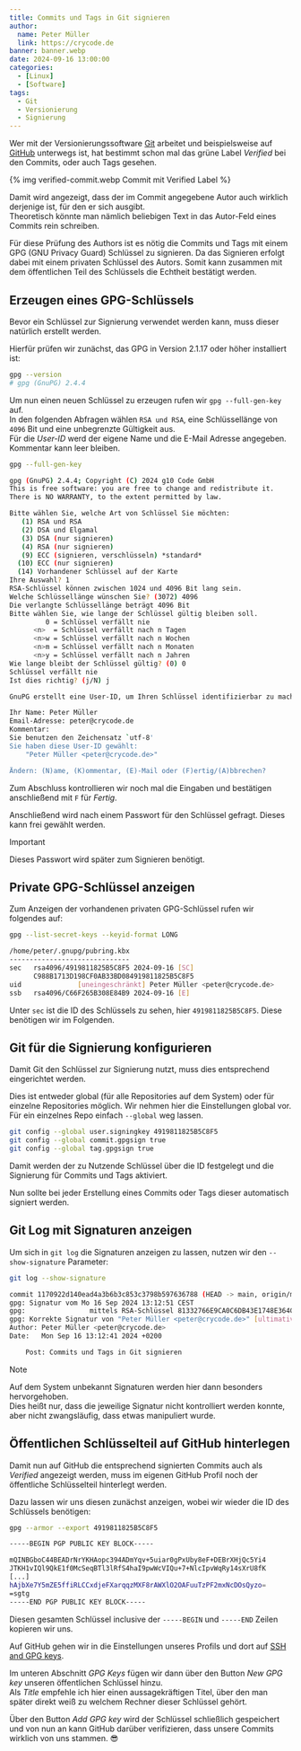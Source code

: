 ```yaml
---
title: Commits und Tags in Git signieren
author:
  name: Peter Müller
  link: https://crycode.de
banner: banner.webp
date: 2024-09-16 13:00:00
categories:
  - [Linux]
  - [Software]
tags:
  - Git
  - Versionierung
  - Signierung
---
```


Wer mit der Versionierungssoftware [Git](https://git-scm.com/) arbeitet und beispielsweise auf [GitHub](https://github.com/crycode-de) unterwegs ist, hat bestimmt schon mal das grüne Label *Verified* bei den Commits, oder auch Tags gesehen.

{% img verified-commit.webp Commit mit Verified Label %}

Damit wird angezeigt, dass der im Commit angegebene Autor auch wirklich derjenige ist, für den er sich ausgibt.  
Theoretisch könnte man nämlich beliebigen Text in das Autor-Feld eines Commits rein schreiben.

<!-- more -->

Für diese Prüfung des Authors ist es nötig die Commits und Tags mit einem GPG (GNU Privacy Guard) Schlüssel zu signieren.
Da das Signieren erfolgt dabei mit einem privaten Schlüssel des Autors. Somit kann zusammen mit dem öffentlichen Teil des Schlüssels die Echtheit bestätigt werden.

## Erzeugen eines GPG-Schlüssels

Bevor ein Schlüssel zur Signierung verwendet werden kann, muss dieser natürlich erstellt werden.

Hierfür prüfen wir zunächst, das GPG in Version 2.1.17 oder höher installiert ist:

```sh GPG Version prüfen
gpg --version
# gpg (GnuPG) 2.4.4
```

Um nun einen neuen Schlüssel zu erzeugen rufen wir `gpg --full-gen-key` auf.  
In den folgenden Abfragen wählen `RSA und RSA`, eine Schlüssellänge von `4096` Bit und eine unbegrenzte Gültigkeit aus.  
Für die *User-ID* werd der eigene Name und die E-Mail Adresse angegeben. Kommentar kann leer bleiben.

```sh Neuen GPG Schlüssel erzeugen
gpg --full-gen-key

gpg (GnuPG) 2.4.4; Copyright (C) 2024 g10 Code GmbH
This is free software: you are free to change and redistribute it.
There is NO WARRANTY, to the extent permitted by law.

Bitte wählen Sie, welche Art von Schlüssel Sie möchten:
   (1) RSA und RSA
   (2) DSA und Elgamal
   (3) DSA (nur signieren)
   (4) RSA (nur signieren)
   (9) ECC (signieren, verschlüsseln) *standard*
  (10) ECC (nur signieren)
  (14) Vorhandener Schlüssel auf der Karte
Ihre Auswahl? 1
RSA-Schlüssel können zwischen 1024 und 4096 Bit lang sein.
Welche Schlüssellänge wünschen Sie? (3072) 4096
Die verlangte Schlüssellänge beträgt 4096 Bit
Bitte wählen Sie, wie lange der Schlüssel gültig bleiben soll.
         0 = Schlüssel verfällt nie
      <n>  = Schlüssel verfällt nach n Tagen
      <n>w = Schlüssel verfällt nach n Wochen
      <n>m = Schlüssel verfällt nach n Monaten
      <n>y = Schlüssel verfällt nach n Jahren
Wie lange bleibt der Schlüssel gültig? (0) 0
Schlüssel verfällt nie
Ist dies richtig? (j/N) j

GnuPG erstellt eine User-ID, um Ihren Schlüssel identifizierbar zu machen.

Ihr Name: Peter Müller
Email-Adresse: peter@crycode.de
Kommentar: 
Sie benutzen den Zeichensatz `utf-8'
Sie haben diese User-ID gewählt:
    "Peter Müller <peter@crycode.de>"

Ändern: (N)ame, (K)ommentar, (E)-Mail oder (F)ertig/(A)bbrechen?
```

Zum Abschluss kontrollieren wir noch mal die Eingaben und bestätigen anschließend mit `F` für *Fertig*.

Anschließend wird nach einem Passwort für den Schlüssel gefragt. Dieses kann frei gewählt werden.

> [!IMPORTANT]
> Dieses Passwort wird später zum Signieren benötigt.

## Private GPG-Schlüssel anzeigen

Zum Anzeigen der vorhandenen privaten GPG-Schlüssel rufen wir folgendes auf:

```sh Private GPG Schlüssel auflisten
gpg --list-secret-keys --keyid-format LONG

/home/peter/.gnupg/pubring.kbx
------------------------------
sec   rsa4096/4919811825B5C8F5 2024-09-16 [SC]
      C988B1713D198CF0AB33BD084919811825B5C8F5
uid              [uneingeschränkt] Peter Müller <peter@crycode.de>
ssb   rsa4096/C66F265B308E84B9 2024-09-16 [E]
```

Unter `sec` ist die ID des Schlüssels zu sehen, hier `4919811825B5C8F5`. Diese benötigen wir im Folgenden.

## Git für die Signierung konfigurieren

Damit Git den Schlüssel zur Signierung nutzt, muss dies entsprechend eingerichtet werden.

Dies ist entweder global (für alle Repositories auf dem System) oder für einzelne Repositories möglich.
Wir nehmen hier die Einstellungen global vor. Für ein einzelnes Repo einfach `--global` weg lassen.

```sh Git für die Signierung konfigurieren
git config --global user.signingkey 4919811825B5C8F5
git config --global commit.gpgsign true
git config --global tag.gpgsign true
```

Damit werden der zu Nutzende Schlüssel über die ID festgelegt und die Signierung für Commits und Tags aktiviert.

Nun sollte bei jeder Erstellung eines Commits oder Tags dieser automatisch signiert werden.

## Git Log mit Signaturen anzeigen

Um sich in `git log` die Signaturen anzeigen zu lassen, nutzen wir den `--show-signature` Parameter:

```sh Git Log mit Signaturen
git log --show-signature

commit 1170922d140ead4a3b6b3c853c3798b597636788 (HEAD -> main, origin/main)
gpg: Signatur vom Mo 16 Sep 2024 13:12:51 CEST
gpg:                mittels RSA-Schlüssel 81332766E9CA0C6DB43E1748E364C931CCF15D63
gpg: Korrekte Signatur von "Peter Müller <peter@crycode.de>" [ultimativ]
Author: Peter Müller <peter@crycode.de>
Date:   Mon Sep 16 13:12:41 2024 +0200

    Post: Commits und Tags in Git signieren
```

> [!NOTE]
> Auf dem System unbekannt Signaturen werden hier dann besonders hervorgehoben.  
> Dies heißt nur, dass die jeweilige Signatur nicht kontrolliert werden konnte, aber nicht zwangsläufig, dass etwas manipuliert wurde.

## Öffentlichen Schlüsselteil auf GitHub hinterlegen

Damit nun auf GitHub die entsprechend signierten Commits auch als *Verified* angezeigt werden, muss im eigenen GitHub Profil noch der öffentliche Schlüsselteil hinterlegt werden.

Dazu lassen wir uns diesen zunächst anzeigen, wobei wir wieder die ID des Schlüssels benötigen:

```sh Öffentlichen Schlüsselteil anzeigen
gpg --armor --export 4919811825B5C8F5

-----BEGIN PGP PUBLIC KEY BLOCK-----

mQINBGboC44BEADrNrYKHAopc394ADmYqv+5uiar0gPxUby8eF+DEBrXHjQc5Yi4
JTKH1vIQl9QkE1f0McSeqBTl3lRfS4haI9pwWcVIQu+7+NlcIpvWqRy14sXrU8fK
[...]
hAjbXe7Y5mZE5ffiRLCCxdjeFXarqqzMXF8rAWXlO2OAFuuTzPF2mxNcDOsQyzo=
=sgtg
-----END PGP PUBLIC KEY BLOCK-----
```

Diesen gesamten Schlüssel inclusive der `-----BEGIN` und `-----END` Zeilen kopieren wir uns.

Auf GitHub gehen wir in die Einstellungen unseres Profils und dort auf [SSH and GPG keys](https://github.com/settings/keys).

Im unteren Abschnitt *GPG Keys* fügen wir dann über den Button *New GPG key* unseren öffentlichen Schlüssel hinzu.  
Als *Title* empfehle ich hier einen aussagekräftigen Titel, über den man später direkt weiß zu welchem Rechner dieser Schlüssel gehört.

Über den Button *Add GPG key* wird der Schlüssel schließlich gespeichert und von nun an kann GitHub darüber verifizieren, dass unsere Commits wirklich von uns stammen. 😎
